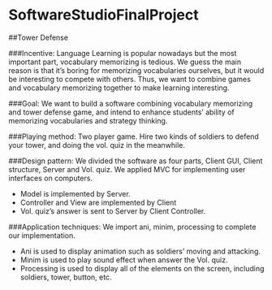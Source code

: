 # SoftwareStudioFinalProject

##Tower Defense

###Incentive:
Language Learning is popular nowadays but the most important part, vocabulary memorizing is tedious. 
We guess the main reason is that it’s boring for memorizing vocabularies ourselves, but it would be interesting to compete with others. Thus, we want to combine games and vocabulary memorizing together to make learning interesting.

###Goal:
We want to build a software combining vocabulary memorizing and tower defense game, and intend to enhance students’ ability of
memorizing vocabularies and strategy thinking.

###Playing method:
Two player game. Hire two kinds of soldiers to defend your tower, and doing the vol. quiz in the meanwhile.

###Design pattern:
We divided the software as four parts, Client GUI, Client structure, Server and Vol. quiz. 
We applied MVC for implementing user interfaces on computers.
* Model is implemented by Server.
* Controller and View are implemented by Client
* Vol. quiz’s answer is sent to Server by Client Controller.

###Application techniques:
We import ani, minim, processing to complete our implementation.
* Ani is used to display animation such as soldiers’ moving and attacking.
* Minim is used to play sound effect when answer the Vol. quiz.
* Processing is used to display all of the elements on the screen, including soldiers, tower, button, etc.   

